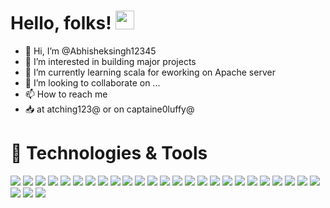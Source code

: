 
# Hello, folks! <img src="https://raw.githubusercontent.com/MartinHeinz/MartinHeinz/master/wave.gif" width="30px">

- 👋 Hi, I’m @Abhisheksingh12345
- 👀 I’m interested in building major projects 
- 🌱 I’m currently learning scala for eworking on Apache server
- 💞️ I’m looking to collaborate on ...
- 📫 How to reach me 
 -  📥 at atching123@ or on captaine0luffy@

# 🔧 Technologies & Tools
![](https://img.shields.io/badge/OS-Window-informational?style=flat&logo=<LOGO_NAME>&logoColor=white&color=2bbc8a)
![](https://img.shields.io/badge/OS-Ubantu-informational?style=flat&logo=<LOGO_NAME>&logoColor=white&color=2bbc8a)
![](https://img.shields.io/badge/OS-Unix/Linux-informational?style=flat&logo=<LOGO_NAME>&logoColor=white&color=2bbc8a)
![](https://img.shields.io/badge/Editor-IntellijIDEA-informational?style=flat&logo=<LOGO_NAME>&logoColor=white&color=2bbc8a)
![](https://img.shields.io/badge/Editor-PyCham-informational?style=flat&logo=<LOGO_NAME>&logoColor=white&color=2bbc8a)
![](https://img.shields.io/badge/Editor-vsCode-informational?style=flat&logo=<LOGO_NAME>&logoColor=white&color=2bbc8a)
![](https://img.shields.io/badge/Code-Java-informational?style=flat&logo=<LOGO_NAME>&logoColor=white&color=2bbc8a)
![](https://img.shields.io/badge/Code-C++-informational?style=flat&logo=<LOGO_NAME>&logoColor=white&color=2bbc8a)
![](https://img.shields.io/badge/Code-Python-informational?style=flat&logo=<LOGO_NAME>&logoColor=white&color=2bbc8a)
![](https://img.shields.io/badge/Code-Scala-informational?style=flat&logo=<LOGO_NAME>&logoColor=white&color=2bbc8a)
![](https://img.shields.io/badge/Code-SQL-informational?style=flat&logo=<LOGO_NAME>&logoColor=white&color=2bbc8a)
![](https://img.shields.io/badge/lib-Pandas-informational?style=flat&logo=<LOGO_NAME>&logoColor=white&color=2bbc8a)
![](https://img.shields.io/badge/lib-SQLAlchemy-informational?style=flat&logo=<LOGO_NAME>&logoColor=white&color=2bbc8a)
![](https://img.shields.io/badge/lib-Flask-informational?style=flat&logo=<LOGO_NAME>&logoColor=white&color=2bbc8a)
![](https://img.shields.io/badge/DataBase-Relative-informational?style=flat&logo=<LOGO_NAME>&logoColor=white&color=2bbc8a)
![](https://img.shields.io/badge/DataBase-NoSQL-informational?style=flat&logo=<LOGO_NAME>&logoColor=white&color=2bbc8a)
![](https://img.shields.io/badge/DataBase-InMemory-informational?style=flat&logo=<LOGO_NAME>&logoColor=white&color=2bbc8a)
![](https://img.shields.io/badge/DataBase-NewSQL-informational?style=flat&logo=<LOGO_NAME>&logoColor=white&color=2bbc8a)
![](https://img.shields.io/badge/DataBase-Apache-informational?style=flat&logo=<LOGO_NAME>&logoColor=white&color=2bbc8a)
![](https://img.shields.io/badge/Tech-Hadoop-informational?style=flat&logo=<LOGO_NAME>&logoColor=white&color=2bbc8a)
![](https://img.shields.io/badge/Tech-MapReduce-informational?style=flat&logo=<LOGO_NAME>&logoColor=white&color=2bbc8a)
![](https://img.shields.io/badge/Tech-Hive-informational?style=flat&logo=<LOGO_NAME>&logoColor=white&color=2bbc8a)
![](https://img.shields.io/badge/Tech-Talend-informational?style=flat&logo=<LOGO_NAME>&logoColor=white&color=2bbc8a)
![](https://img.shields.io/badge/ETL-Informatica-informational?style=flat&logo=<LOGO_NAME>&logoColor=white&color=2bbc8a)
![](https://img.shields.io/badge/ETL-Snowflake-informational?style=flat&logo=<LOGO_NAME>&logoColor=white&color=2bbc8a)
![](https://img.shields.io/badge/Tools-Red-Hat-OpenShift-informational?style=flat&logo=<LOGO_NAME>&logoColor=white&color=2bbc8a)
![](https://img.shields.io/badge/Tools-Red-Hat-OpenShift-informational?style=flat&logo=<LOGO_NAME>&logoColor=white&color=2bbc8a)
![](https://img.shields.io/badge/Tools-Red-Hat-OpenShift-informational?style=flat&logo=<LOGO_NAME>&logoColor=white&color=2bbc8a)





<!--
**Abhisheksingh12345/Abhisheksingh12345** is a ✨ _special_ ✨ repository because its `README.md` (this file) appears on your GitHub profile.

Here are some ideas to get you started:

- 🔭 I’m currently working on ...
- 🌱 I’m currently learning ...
- 👯 I’m looking to collaborate on ...
- 🤔 I’m looking for help with ...
- 💬 Ask me about ...
- 📫 How to reach me: ...
- 😄 Pronouns: ...
- ⚡ Fun fact: ...
-->
